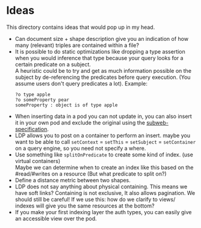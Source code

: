 # Ideas

This directory contains ideas that would pop up in my head.

* Can document size + shape description give you an indication of how many (relevant) triples are contained within a file?
* It is possible to do static optimizations like dropping a type assertion when you would inference
  that type because your query looks for a certain predicate on a subject.\
  A heuristic could be to try and get as much information possible on the subject by de-referencing the predicates
  before query execution. (You assume users don't query predicates a lot). Example:
   ```
   ?o type apple
   ?o someProperty pear
   someProperty : object is of type apple
   ```
* When inserting data in a pod you can not update in, 
  you can also insert it in your own pod and exclude the original using the [subweb-specification](https://imec-publications.be/bitstream/handle/20.500.12860/38428/DS470_acc.pdf?sequence=1).
* LDP allows you to post on a container to perform an insert.
  maybe you want to be able to call `setContext` = `setThis` = `setSubject` = `setContainer` on a query engine,
  so you need not specify a where.
* Use something like `splitOnPredicate` to create some kind of index. (use virtual containers)\
  Maybe we can determine when to create an index like this based on the #read/#writes on a resource (But what predicate to split on?)
* Define a distance metric between two shapes.
* LDP does not say anything about physical containing. This means we have soft links? Containing is not exclusive, 
  It also allows pagination. We should still be careful!
  If we use this: how do we clarify to views/ indexes will give you the same resources at the bottom?
* If you make your first indexing layer the auth types, you can easily give an accessible view over the pod.
